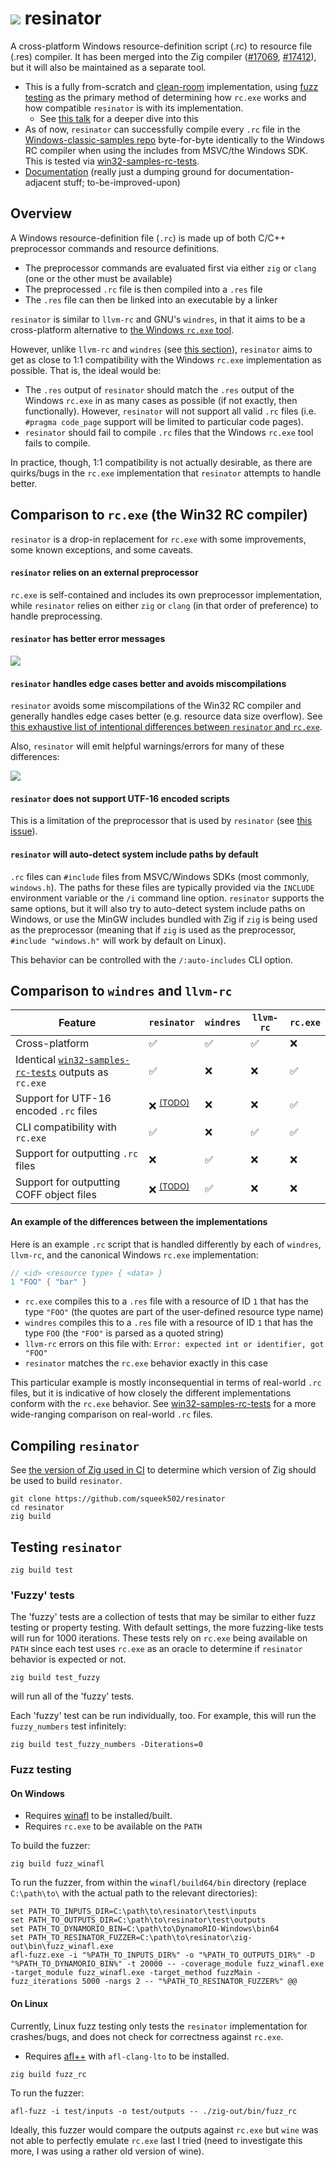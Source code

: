 ![](https://www.ryanliptak.com/images/resinator-dynamic-32.svg) resinator
=========

A cross-platform Windows resource-definition script (.rc) to resource file (.res) compiler. It has been merged into the Zig compiler ([#17069](https://github.com/ziglang/zig/pull/17069), [#17412](https://github.com/ziglang/zig/pull/17412)), but it will also be maintained as a separate tool.

- This is a fully from-scratch and [clean-room](https://en.wikipedia.org/wiki/Clean_room_design) implementation, using [fuzz testing](#testing-resinator) as the primary method of determining how `rc.exe` works and how compatible `resinator` is with its implementation.
  + See [this talk](https://www.youtube.com/watch?v=RZczLb_uI9E) for a deeper dive into this
- As of now, `resinator` can successfully compile every `.rc` file in the [Windows-classic-samples repo](https://github.com/microsoft/Windows-classic-samples) byte-for-byte identically to the Windows RC compiler when using the includes from MSVC/the Windows SDK. This is tested via [win32-samples-rc-tests](https://github.com/squeek502/win32-samples-rc-tests).
- [Documentation](https://squeek502.github.io/resinator/) (really just a dumping ground for documentation-adjacent stuff; to-be-improved-upon)

## Overview

A Windows resource-definition file (`.rc`) is made up of both C/C++ preprocessor commands and resource definitions.

- The preprocessor commands are evaluated first via either `zig` or `clang` (one or the other must be available)
- The preprocessed `.rc` file is then compiled into a `.res` file
- The `.res` file can then be linked into an executable by a linker

`resinator` is similar to `llvm-rc` and GNU's `windres`, in that it aims to be a cross-platform alternative to [the Windows `rc.exe` tool](https://learn.microsoft.com/en-us/windows/win32/menurc/using-rc-the-rc-command-line-).

However, unlike `llvm-rc` and `windres` (see [this section](#an-example-of-the-differences-between-the-implementations)), `resinator` aims to get as close to 1:1 compatibility with the Windows `rc.exe` implementation as possible. That is, the ideal would be:

- The `.res` output of `resinator` should match the `.res` output of the Windows `rc.exe` in as many cases as possible (if not exactly, then functionally). However, `resinator` will not support all valid `.rc` files (i.e. `#pragma code_page` support will be limited to particular code pages).
- `resinator` should fail to compile `.rc` files that the Windows `rc.exe` tool fails to compile.

In practice, though, 1:1 compatibility is not actually desirable, as there are quirks/bugs in the `rc.exe` implementation that `resinator` attempts to handle better.

## Comparison to `rc.exe` (the Win32 RC compiler)

`resinator` is a drop-in replacement for `rc.exe` with some improvements, some known exceptions, and some caveats.

#### `resinator` relies on an external preprocessor

`rc.exe` is self-contained and includes its own preprocessor implementation, while `resinator` relies on either `zig` or `clang` (in that order of preference) to handle preprocessing.

#### `resinator` has better error messages

![](https://github.com/squeek502/resinator/assets/2389051/1d2a6dd1-dbcb-4df8-88b1-ab1b84ea36eb)

#### `resinator` handles edge cases better and avoids miscompilations

`resinator` avoids some miscompilations of the Win32 RC compiler and generally handles edge cases better (e.g. resource data size overflow). See [this exhaustive list of intentional differences between `resinator` and `rc.exe`](https://squeek502.github.io/resinator/divergences.html).

Also, `resinator` will emit helpful warnings/errors for many of these differences:

![](https://github.com/squeek502/resinator/assets/2389051/85150176-a06f-47a4-9e80-ed15961a1d72)

#### `resinator` does not support UTF-16 encoded scripts

This is a limitation of the preprocessor that is used by `resinator` (see [this issue](https://github.com/squeek502/resinator/issues/5)).

#### `resinator` will auto-detect system include paths by default

`.rc` files can `#include` files from MSVC/Windows SDKs (most commonly, `windows.h`). The paths for these files are typically provided via the `INCLUDE` environment variable or the `/i` command line option. `resinator` supports the same options, but it will also try to auto-detect system include paths on Windows, or use the MinGW includes bundled with Zig if `zig` is being used as the preprocessor (meaning that if `zig` is used as the preprocessor, `#include "windows.h"` will work by default on Linux).

This behavior can be controlled with the `/:auto-includes` CLI option.

## Comparison to `windres` and `llvm-rc`

| Feature | `resinator` | `windres` | `llvm-rc` | `rc.exe` |
| --- | --- | --- | --- | --- |
| Cross-platform | ✅ | ✅ | ✅ | ❌ |
| Identical [`win32-samples-rc-tests`](https://github.com/squeek502/win32-samples-rc-tests) outputs as `rc.exe` | ✅ | ❌ | ❌ | ✅ |
| Support for UTF-16 encoded `.rc` files | ❌ <sup>[(TODO)](https://github.com/squeek502/resinator/issues/5)</sup> | ❌ | ❌ | ✅ |
| CLI compatibility with `rc.exe` | ✅ | ❌ | ✅ | ✅ |
| Support for outputting `.rc` files | ❌ | ✅ | ❌ | ❌ |
| Support for outputting COFF object files | ❌ <sup>[(TODO)](https://github.com/squeek502/resinator/issues/7)</sup> | ✅ | ❌ | ❌ |

#### An example of the differences between the implementations

Here is an example `.rc` script that is handled differently by each of `windres`, `llvm-rc`, and the canonical Windows `rc.exe` implementation:

```c
// <id> <resource type> { <data> }
1 "FOO" { "bar" }
```

- `rc.exe` compiles this to a `.res` file with a resource of ID `1` that has the type `"FOO"` (the quotes are part of the user-defined resource type name)
- `windres` compiles this to a `.res` file with a resource of ID `1` that has the type `FOO` (the `"FOO"` is parsed as a quoted string)
- `llvm-rc` errors on this file with: `Error: expected int or identifier, got "FOO"`
- `resinator` matches the `rc.exe` behavior exactly in this case

This particular example is mostly inconsequential in terms of real-world `.rc` files, but it is indicative of how closely the different implementations conform with the `rc.exe` behavior. See [win32-samples-rc-tests](https://github.com/squeek502/win32-samples-rc-tests) for a more wide-ranging comparison on real-world `.rc` files.

## Compiling `resinator`

See [the version of Zig used in CI](https://github.com/squeek502/resinator/blob/master/.github/workflows/ci.yml#L23) to determine which version of Zig should be used to build `resinator`.

```
git clone https://github.com/squeek502/resinator
cd resinator
zig build
```

## Testing `resinator`

```
zig build test
```

### 'Fuzzy' tests

The 'fuzzy' tests are a collection of tests that may be similar to either fuzz testing or property testing. With default settings, the more fuzzing-like tests will run for 1000 iterations. These tests rely on `rc.exe` being available on `PATH` since each test uses `rc.exe` as an oracle to determine if `resinator` behavior is expected or not.

```
zig build test_fuzzy
```

will run all of the 'fuzzy' tests.

Each 'fuzzy' test can be run individually, too. For example, this will run the `fuzzy_numbers` test infinitely:

```
zig build test_fuzzy_numbers -Diterations=0
```

### Fuzz testing

#### On Windows

- Requires [winafl](https://github.com/googleprojectzero/winafl) to be installed/built.
- Requires `rc.exe` to be available on the `PATH`

To build the fuzzer:

```
zig build fuzz_winafl
```

To run the fuzzer, from within the `winafl/build64/bin` directory (replace `C:\path\to\` with the actual path to the relevant directories):

```
set PATH_TO_INPUTS_DIR=C:\path\to\resinator\test\inputs
set PATH_TO_OUTPUTS_DIR=C:\path\to\resinator\test\outputs
set PATH_TO_DYNAMORIO_BIN=C:\path\to\DynamoRIO-Windows\bin64
set PATH_TO_RESINATOR_FUZZER=C:\path\to\resinator\zig-out\bin\fuzz_winafl.exe
afl-fuzz.exe -i "%PATH_TO_INPUTS_DIR%" -o "%PATH_TO_OUTPUTS_DIR%" -D "%PATH_TO_DYNAMORIO_BIN%" -t 20000 -- -coverage_module fuzz_winafl.exe -target_module fuzz_winafl.exe -target_method fuzzMain -fuzz_iterations 5000 -nargs 2 -- "%PATH_TO_RESINATOR_FUZZER%" @@
```

#### On Linux

Currently, Linux fuzz testing only tests the `resinator` implementation for crashes/bugs, and does not check for correctness against `rc.exe`.

- Requires [afl++](https://github.com/AFLplusplus/AFLplusplus) with `afl-clang-lto` to be installed.

```
zig build fuzz_rc
```

To run the fuzzer:
```
afl-fuzz -i test/inputs -o test/outputs -- ./zig-out/bin/fuzz_rc
```

Ideally, this fuzzer would compare the outputs against `rc.exe` but `wine` was not able to perfectly emulate `rc.exe` last I tried (need to investigate this more, I was using a rather old version of wine).
